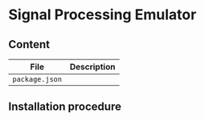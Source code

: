 Signal Processing Emulator
==============

## Content ##

| File                  | Description
|-----------------------|-----------------------------------------
| `package.json`        | 


## Installation procedure  ##
